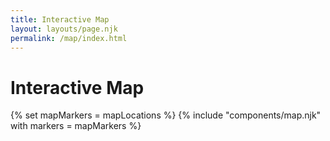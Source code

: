 ```yaml
---
title: Interactive Map
layout: layouts/page.njk
permalink: /map/index.html
---
```


# Interactive Map

{% set mapMarkers = mapLocations %}
{% include "components/map.njk" with markers = mapMarkers %}
